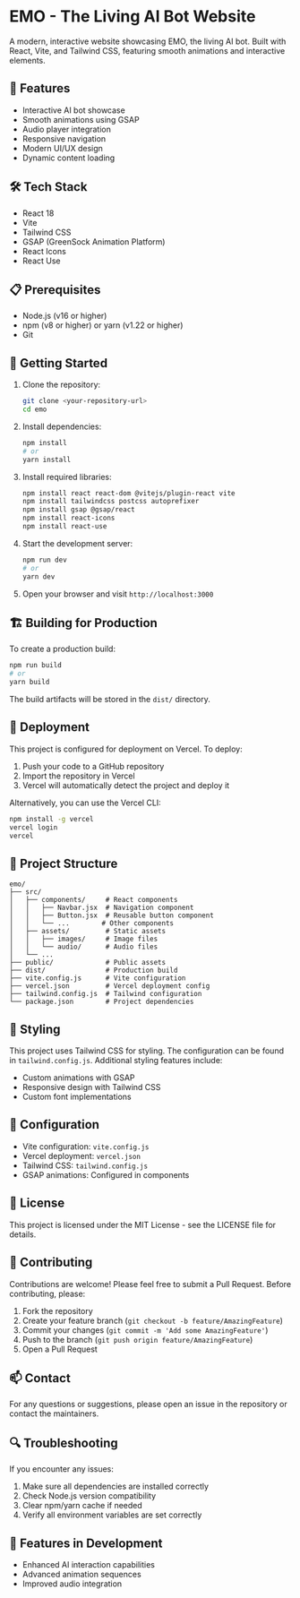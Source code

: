 # EMO - The Living AI Bot Website

A modern, interactive website showcasing EMO, the living AI bot. Built with React, Vite, and Tailwind CSS, featuring smooth animations and interactive elements.

## 🚀 Features

- Interactive AI bot showcase
- Smooth animations using GSAP
- Audio player integration
- Responsive navigation
- Modern UI/UX design
- Dynamic content loading

## 🛠️ Tech Stack

- React 18
- Vite
- Tailwind CSS
- GSAP (GreenSock Animation Platform)
- React Icons
- React Use

## 📋 Prerequisites

- Node.js (v16 or higher)
- npm (v8 or higher) or yarn (v1.22 or higher)
- Git

## 🚀 Getting Started

1. Clone the repository:

   ```bash
   git clone <your-repository-url>
   cd emo
   ```

2. Install dependencies:

   ```bash
   npm install
   # or
   yarn install
   ```

3. Install required libraries:

   ```bash
   npm install react react-dom @vitejs/plugin-react vite
   npm install tailwindcss postcss autoprefixer
   npm install gsap @gsap/react
   npm install react-icons
   npm install react-use
   ```

4. Start the development server:

   ```bash
   npm run dev
   # or
   yarn dev
   ```

5. Open your browser and visit `http://localhost:3000`

## 🏗️ Building for Production

To create a production build:

```bash
npm run build
# or
yarn build
```

The build artifacts will be stored in the `dist/` directory.

## 🚀 Deployment

This project is configured for deployment on Vercel. To deploy:

1. Push your code to a GitHub repository
2. Import the repository in Vercel
3. Vercel will automatically detect the project and deploy it

Alternatively, you can use the Vercel CLI:

```bash
npm install -g vercel
vercel login
vercel
```

## 📁 Project Structure

```
emo/
├── src/
│   ├── components/     # React components
│   │   ├── Navbar.jsx  # Navigation component
│   │   ├── Button.jsx  # Reusable button component
│   │   └── ...        # Other components
│   ├── assets/         # Static assets
│   │   ├── images/     # Image files
│   │   └── audio/      # Audio files
│   └── ...
├── public/             # Public assets
├── dist/               # Production build
├── vite.config.js      # Vite configuration
├── vercel.json         # Vercel deployment config
├── tailwind.config.js  # Tailwind configuration
└── package.json        # Project dependencies
```

## 🎨 Styling

This project uses Tailwind CSS for styling. The configuration can be found in `tailwind.config.js`. Additional styling features include:

- Custom animations with GSAP
- Responsive design with Tailwind CSS
- Custom font implementations

## 🔧 Configuration

- Vite configuration: `vite.config.js`
- Vercel deployment: `vercel.json`
- Tailwind CSS: `tailwind.config.js`
- GSAP animations: Configured in components

## 📝 License

This project is licensed under the MIT License - see the LICENSE file for details.

## 👥 Contributing

Contributions are welcome! Please feel free to submit a Pull Request. Before contributing, please:

1. Fork the repository
2. Create your feature branch (`git checkout -b feature/AmazingFeature`)
3. Commit your changes (`git commit -m 'Add some AmazingFeature'`)
4. Push to the branch (`git push origin feature/AmazingFeature`)
5. Open a Pull Request

## 📫 Contact

For any questions or suggestions, please open an issue in the repository or contact the maintainers.

## 🔍 Troubleshooting

If you encounter any issues:

1. Make sure all dependencies are installed correctly
2. Check Node.js version compatibility
3. Clear npm/yarn cache if needed
4. Verify all environment variables are set correctly

## 🌟 Features in Development

- Enhanced AI interaction capabilities
- Advanced animation sequences
- Improved audio integration
